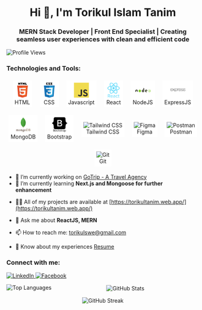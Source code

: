 <!-- Your Name and Introduction -->
<h1 align="center">Hi 👋, I'm Torikul Islam Tanim</h1>
<h3 align="center">MERN Stack Developer | Front End Specialist | Creating seamless user experiences with clean and efficient code</h3>

<!-- Profile Views Badge -->
<p align="left">
  <img src="https://komarev.com/ghpvc/?username=tanimtorikul&label=Profile%20views&color=0e75b6&style=flat" alt="Profile Views" />
</p>

<!-- Technologies and Tools -->
<h3 align="left">Technologies and Tools:</h3>
<p align="left">
  <!-- Add your preferred styling for each tool/language icon -->
  <div style="display: flex; flex-wrap: wrap; justify-content: center; align-items: center; gap: 10px;">
    <div style="background-color: #ffffff; padding: 5px; margin: 5px; text-align: center;">
      <img src="https://raw.githubusercontent.com/devicons/devicon/master/icons/html5/html5-original-wordmark.svg" alt="HTML5" title="HTML5 - HyperText Markup Language" width="40" height="40"/>
      <div>HTML</div>
    </div>
    <div style="background-color: #ffffff; padding: 5px; margin: 5px; text-align: center;">
      <img src="https://raw.githubusercontent.com/devicons/devicon/master/icons/css3/css3-original-wordmark.svg" alt="CSS3" title="CSS3 - Cascading Style Sheets" width="40" height="40"/>
      <div>CSS</div>
    </div>
    <!-- Add similar blocks for other icons -->
    <div style="background-color: #ffffff; padding: 5px; margin: 5px; text-align: center;">
      <img src="https://raw.githubusercontent.com/devicons/devicon/master/icons/javascript/javascript-original.svg" alt="JavaScript" title="JavaScript" width="40" height="40"/>
      <div>Javascript</div>
    </div>
    <div style="background-color: #ffffff; padding: 5px; margin: 5px; text-align: center;">
      <img src="https://raw.githubusercontent.com/devicons/devicon/master/icons/react/react-original-wordmark.svg" alt="React" title="React.js" width="40" height="40"/>
      <div>React</div>
    </div>
    <div style="background-color: #ffffff; padding: 5px; margin: 5px; text-align: center;">
      <img src="https://raw.githubusercontent.com/devicons/devicon/master/icons/nodejs/nodejs-original-wordmark.svg" alt="Node.js" title="Node.js" width="40" height="40"/>
      <div>NodeJS</div>
    </div>
    <div style="background-color: #ffffff; padding: 5px; margin: 5px; text-align: center;">
      <img src="https://raw.githubusercontent.com/devicons/devicon/master/icons/express/express-original-wordmark.svg" alt="Express" title="Express.js" width="40" height="40"/>
      <div>ExpressJS</div>
    </div>
    <div style="background-color: #ffffff; padding: 5px; margin: 5px; text-align: center;">
      <img src="https://raw.githubusercontent.com/devicons/devicon/master/icons/mongodb/mongodb-original-wordmark.svg" alt="MongoDB" title="MongoDB" width="40" height="40"/>
      <div>MongoDB</div>
    </div>
    <div style="background-color: #ffffff; padding: 5px; margin: 5px; text-align: center;">
      <img src="https://raw.githubusercontent.com/devicons/devicon/master/icons/bootstrap/bootstrap-plain-wordmark.svg" alt="Bootstrap" title="Bootstrap" width="40" height="40"/>
      <div>Bootstrap</div>
    </div>
    <div style="background-color: #ffffff; padding: 5px; margin: 5px; text-align: center;">
      <img src="https://www.vectorlogo.zone/logos/tailwindcss/tailwindcss-icon.svg" alt="Tailwind CSS" title="Tailwind CSS" width="40" height="40"/>
      <div>Tailwind CSS</div>
    </div>
    <div style="background-color: #ffffff; padding: 5px; margin: 5px; text-align: center;">
      <img src="https://www.vectorlogo.zone/logos/figma/figma-icon.svg" alt="Figma" title="Figma" width="40" height="40"/>
      <div>Figma</div>
    </div>
    <div style="background-color: #ffffff; padding: 5px; margin: 5px; text-align: center;">
      <img src="https://www.vectorlogo.zone/logos/getpostman/getpostman-icon.svg" alt="Postman" title="Postman" width="40" height="40"/>
      <div>Postman</div>
    </div>
    <div style="background-color: #ffffff; padding: 5px; margin: 5px; text-align: center;">
      <img src="https://raw.githubusercontent.com/devicons/devicon/master/icons/git-scm/git-scm-icon.svg" alt="Git" title="Git" width="40" height="40"/>
      <div>Git</div>
    </div>
  </div>
</p>

<!-- Current Work and Learning -->
- 🔭 I’m currently working on [GoTrip - A Travel Agency](https://go-trip-web.web.app/)
- 🌱 I’m currently learning **Next.js and Mongoose for further enhancement**

<!-- Projects Link -->
- 👨‍💻 All of my projects are available at [https://torikultanim.web.app/](https://torikultanim.web.app/)

<!-- Ask Me About -->
- 💬 Ask me about **ReactJS, MERN**

<!-- Contact Information -->
- 📫 How to reach me: [torikulswe@gmail.com](mailto:torikulswe@gmail.com)

<!-- Experiences -->
- 📄 Know about my experiences [Resume](https://drive.google.com/file/d/1gLLqAbG25CppomFPT5o5AZ12bj594lgT/view?usp=drive_link)

<!-- Connect with me -->
<h3 align="left">Connect with me:</h3>
<p align="left">
  <a href="https://linkedin.com/in/torikul-tanim" target="_blank">
    <img src="https://raw.githubusercontent.com/rahuldkjain/github-profile-readme-generator/master/src/images/icons/Social/linked-in-alt.svg" alt="LinkedIn" height="30" width="40" />
  </a>
  <a href="https://www.facebook.com/torikulswe" target="_blank">
    <img src="https://raw.githubusercontent.com/rahuldkjain/github-profile-readme-generator/master/src/images/icons/Social/facebook.svg" alt="Facebook" height="30" width="40" />
  </a>
</p>

<!-- GitHub Stats -->
<p align="center">
  <img align="left" src="https://github-readme-stats.vercel.app/api/top-langs?username=tanimtorikul&show_icons=true&locale=en&layout=compact" alt="Top Languages" />
</p>

<p align="center">
  <img align="center" src="https://github-readme-stats.vercel.app/api?username=tanimtorikul&show_icons=true&locale=en" alt="GitHub Stats" />
</p>

<p align="center">
  <img align="center" src="https://github-readme-streak-stats.herokuapp.com/?user=tanimtorikul" alt="GitHub Streak" />
</p>


